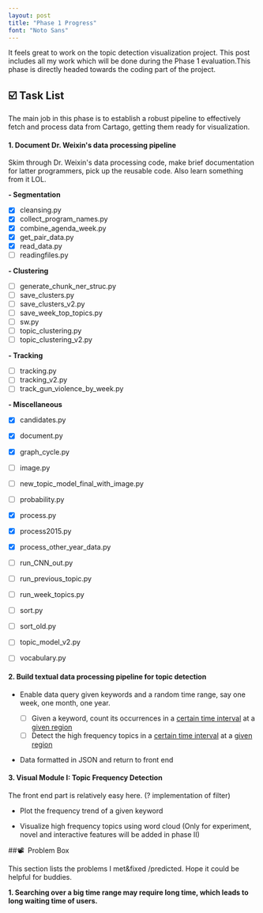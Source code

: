 ```yaml
---
layout: post
title: "Phase 1 Progress"
font: "Noto Sans"
---
```


It feels great to work on the topic detection visualization project. This post includes all my work which will be done during the Phase 1 evaluation.This phase is directly headed towards the coding part of the project.

## :ballot_box_with_check: Task List 

The main job in this phase is to establish a robust pipeline to effectively fetch and process data from Cartago, getting them ready for visualization.

#### 1. Document Dr. Weixin's data processing pipeline 

Skim through Dr. Weixin's data processing code, make brief documentation for latter programmers, pick up the reusable code. Also learn something from it LOL.

__- Segmentation__

- [x] cleansing.py
- [x] collect_program_names.py
- [x] combine_agenda_week.py
- [x] get_pair_data.py
- [x] read_data.py
- [ ] readingfiles.py

__- Clustering__

- [ ] generate_chunk_ner_struc.py
- [ ] save_clusters.py
- [ ] save_clusters_v2.py
- [ ] save_week_top_topics.py
- [ ] sw.py
- [ ] topic_clustering.py
- [ ] topic_clustering_v2.py

__- Tracking__

- [ ] tracking.py
- [ ] tracking_v2.py
- [ ] track_gun_violence_by_week.py

__- Miscellaneous__

- [x] candidates.py

- [x] document.py

- [x] graph_cycle.py

- [ ] image.py

- [ ] new_topic_model_final_with_image.py

- [ ] probability.py

- [x] process.py

- [x] process2015.py

- [x] process_other_year_data.py

- [ ] run_CNN_out.py

- [ ] run_previous_topic.py

- [ ] run_week_topics.py

- [ ] sort.py

- [ ] sort_old.py

- [ ] topic_model_v2.py

- [ ] vocabulary.py

  

#### 2. Build textual data processing pipeline for topic detection

- Enable data query given keywords and a random time range, say one week, one month, one year.

  - [ ] Given a keyword, count its occurrences in a <u>certain time interval</u> at a <u>given region</u>
  - [ ] Detect the high frequency topics in a <u>certain time interval</u> at a <u>given region</u>

- Data formatted in JSON and return to front end

  


#### 3. Visual Module I: Topic Frequency Detection

The front end part is relatively easy here. (? implementation of filter)

- Plot the frequency trend of a given keyword

- Visualize high frequency topics using word cloud (Only for experiment, novel and interactive features will be added in phase II)

  


##:film_projector: ​ Problem Box

This section lists the problems I met&fixed /predicted. Hope it could be helpful for buddies. 

**1. Searching over a big time range may require long time, which leads to long waiting time of users.**

